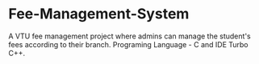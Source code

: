 # Fee-Management-System

A VTU fee management project where admins can manage the student's fees according to their branch. Programing Language - C and IDE Turbo C++.

